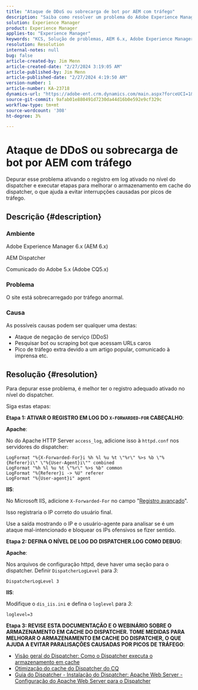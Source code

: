 ```yaml
---
title: "Ataque de DDoS ou sobrecarga de bot por AEM com tráfego"
description: "Saiba como resolver um problema do Adobe Experience Manager em que o site está sobrecarregado por tráfego anormal."
solution: Experience Manager
product: Experience Manager
applies-to: "Experience Manager"
keywords: "KCS, Solução de problemas, AEM 6.x, Adobe Experience Manager 6.x, AEM Dispatcher, CQ5.x, Adobe Communique 5.x, Adobe CQ5.x, ataque de DDoS, Negação de serviço, bot, sobrecarga, tráfego"
resolution: Resolution
internal-notes: null
bug: false
article-created-by: Jim Menn
article-created-date: "2/27/2024 3:19:05 AM"
article-published-by: Jim Menn
article-published-date: "2/27/2024 4:19:50 AM"
version-number: 1
article-number: KA-23718
dynamics-url: "https://adobe-ent.crm.dynamics.com/main.aspx?forceUCI=1&pagetype=entityrecord&etn=knowledgearticle&id=68d651f5-1ed5-ee11-9079-6045bd006268"
source-git-commit: 9afab01e880491d7230da44d16b0e592e9cf329c
workflow-type: tm+mt
source-wordcount: '308'
ht-degree: 3%

---
```


# Ataque de DDoS ou sobrecarga de bot por AEM com tráfego


Depurar esse problema ativando o registro em log ativado no nível do dispatcher e executar etapas para melhorar o armazenamento em cache do dispatcher, o que ajuda a evitar interrupções causadas por picos de tráfego.

## Descrição {#description}


### Ambiente

Adobe Experience Manager 6.x (AEM 6.x)

AEM Dispatcher

Comunicado do Adobe 5.x (Adobe CQ5.x)

### Problema

O site está sobrecarregado por tráfego anormal.

### Causa

As possíveis causas podem ser qualquer uma destas:

- Ataque de negação de serviço (DDoS)
- Pesquisar bot ou scraping bot que acessam URLs caros
- Pico de tráfego extra devido a um artigo popular, comunicado à imprensa etc.



## Resolução {#resolution}


Para depurar esse problema, é melhor ter o registro adequado ativado no nível do dispatcher.

Siga estas etapas:

<b>Etapa 1: ATIVAR O REGISTRO EM LOG DO `X-FORWARDED-FOR` CABEÇALHO</b>:

<b>Apache</b>:

No do Apache HTTP Server `access_log`, adicione isso à `httpd.conf` nos servidores do dispatcher:


```
LogFormat "%{X-Forwarded-For}i %h %l %u %t \"%r\" %>s %b \"%{Referer}i\" \"%{User-Agent}i\"" combined
LogFormat "%h %l %u %t \"%r\" %>s %b" common
LogFormat "%{Referer}i -> %U" referer
LogFormat "%{User-agent}i" agent
```


<b>IIS</b>:

No Microsoft IIS, adicione `X-Forwarded-For` no campo &quot;[Registro avançado](https://learn.microsoft.com/en-us/iis/get-started/whats-new-in-iis-85/enhanced-logging-for-iis85)&quot;.

Isso registraria o IP correto do usuário final.

Use a saída mostrando o IP e o usuário-agente para analisar se é um ataque mal-intencionado e bloquear os IPs ofensivos se fizer sentido.

<b>Etapa 2: DEFINA O NÍVEL DE LOG DO DISPATCHER.LOG COMO DEBUG</b>:

<b>Apache</b>:

Nos arquivos de configuração httpd, deve haver uma seção para o dispatcher. Definir `DispatcherLogLevel` para *3*:

`DispatcherLogLevel 3`

<b>IIS</b>:

Modifique o `dis_iis.ini` e defina o `loglevel` para *3*:

`loglevel=3`

<b>Etapa 3: REVISE ESTA DOCUMENTAÇÃO E O WEBINÁRIO SOBRE O ARMAZENAMENTO EM CACHE DO DISPATCHER. TOME MEDIDAS PARA MELHORAR O ARMAZENAMENTO EM CACHE DO DISPATCHER, O QUE AJUDA A EVITAR PARALISAÇÕES CAUSADAS POR PICOS DE TRÁFEGO</b>:

- [Visão geral do Dispatcher: Como o Dispatcher executa o armazenamento em cache](https://experienceleague.adobe.com/docs/experience-manager-dispatcher/using/dispatcher.html#how-dispatcher-performs-caching)
- [Otimização do cache do Dispatcher do CQ](https://github.com/cqsupport/webinar-dispatchercache)
- [Guia do Dispatcher - Instalação do Dispatcher: Apache Web Server - Configuração do Apache Web Server para o Dispatcher](https://experienceleague.adobe.com/docs/experience-manager-dispatcher/using/getting-started/dispatcher-install.html#apache-web-server-configure-apache-web-server-for-dispatcher)

